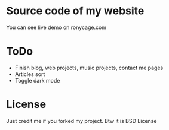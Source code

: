 # Source code of my website

You can see live demo on ronycage.com

# ToDo

- Finish blog, web projects, music projects, contact me pages
- Articles sort
- Toggle dark mode

# License

Just credit me if you forked my project.
Btw it is BSD License
